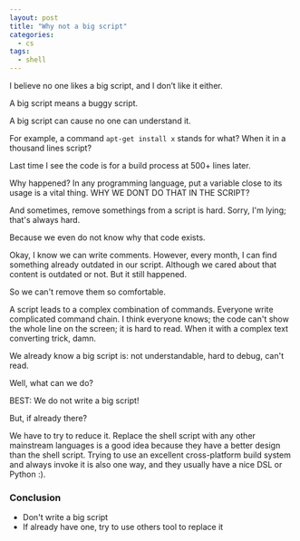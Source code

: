 ```yaml
---
layout: post
title: "Why not a big script"
categories:
  - cs
tags:
  - shell
---
```


I believe no one likes a big script, and I don’t like it either.

A big script means a buggy script.

A big script can cause no one can understand it.

For example, a command `apt-get install x` stands for what? When it in a thousand lines script?

Last time I see the code is for a build process at 500+ lines later.

Why happened? In any programming language, put a variable close to its usage is a vital thing. WHY WE DONT DO THAT IN THE SCRIPT?

And sometimes, remove somethings from a script is hard. Sorry, I'm lying; that's always hard.

Because we even do not know why that code exists.

Okay, I know we can write comments. However, every month, I can find something already outdated in our script. Although we cared about that content is outdated or not. But it still happened.

So we can't remove them so comfortable.

A script leads to a complex combination of commands. Everyone write complicated command chain. I think everyone knows; the code can't show the whole line on the screen; it is hard to read. When it with a complex text converting trick, damn.

We already know a big script is: not understandable, hard to debug, can't read.

Well, what can we do?

BEST: We do not write a big script!

But, if already there?

We have to try to reduce it. Replace the shell script with any other mainstream languages is a good idea because they have a better design than the shell script. Trying to use an excellent cross-platform build system and always invoke it is also one way, and they usually have a nice DSL or Python :).

### Conclusion

- Don't write a big script
- If already have one, try to use others tool to replace it
